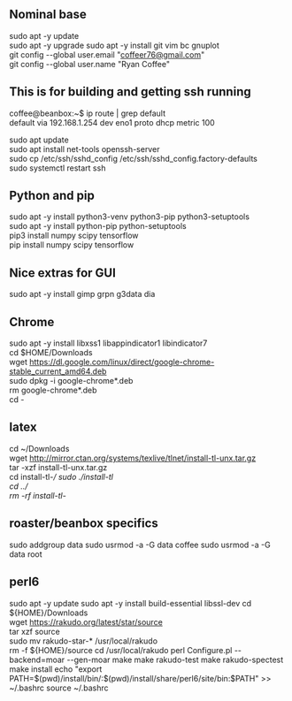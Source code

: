 ## Nominal base  
sudo apt -y update  
sudo apt -y upgrade
sudo apt -y install git vim bc gnuplot   
git config --global user.email "coffeer76@gmail.com"  
git config --global user.name "Ryan Coffee"  


## This is for building and getting ssh running  

coffee@beanbox:~$ ip route | grep default  
default via 192.168.1.254 dev eno1 proto dhcp metric 100   

sudo apt update  
sudo apt install net-tools openssh-server  
sudo cp /etc/ssh/sshd_config /etc/ssh/sshd_config.factory-defaults  
sudo systemctl restart ssh  

## Python and pip  
sudo apt -y install python3-venv python3-pip python3-setuptools  
sudo apt -y install python-pip python-setuptools  
pip3 install numpy scipy tensorflow  
pip install numpy scipy	tensorflow    

## Nice extras for GUI   
sudo apt -y install gimp grpn g3data dia  

## Chrome
sudo apt -y install libxss1 libappindicator1 libindicator7  
cd $HOME/Downloads  
wget https://dl.google.com/linux/direct/google-chrome-stable_current_amd64.deb  
sudo dpkg -i google-chrome*.deb  
rm google-chrome*.deb  
cd -

## latex  
cd ~/Downloads  
wget http://mirror.ctan.org/systems/texlive/tlnet/install-tl-unx.tar.gz  
tar -xzf install-tl-unx.tar.gz  
cd install-tl-*/
sudo ./install-tl  
cd ../  
rm -rf install-tl-*  

## roaster/beanbox specifics
sudo addgroup data 
sudo usrmod -a -G data coffee
sudo usrmod -a -G data root

## perl6   
sudo apt -y update
sudo apt -y install build-essential libssl-dev
cd ${HOME}/Downloads  
wget https://rakudo.org/latest/star/source  
tar xzf source  
sudo mv rakudo-star-* /usr/local/rakudo  
rm -f ${HOME}/source
cd /usr/local/rakudo
perl Configure.pl --backend=moar --gen-moar
make
make rakudo-test
make rakudo-spectest
make install
echo "export PATH=$(pwd)/install/bin/:$(pwd)/install/share/perl6/site/bin:\$PATH" >> ~/.bashrc
source ~/.bashrc

